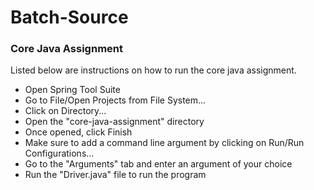 # Batch-Source
### Core Java Assignment
Listed below are instructions on how to run the core java assignment.
* Open Spring Tool Suite
* Go to File/Open Projects from File System...
* Click on Directory...
* Open the "core-java-assignment" directory
* Once opened, click Finish
* Make sure to add a command line argument by clicking on Run/Run Configurations...
* Go to the "Arguments" tab and enter an argument of your choice
* Run the "Driver.java" file to run the program
